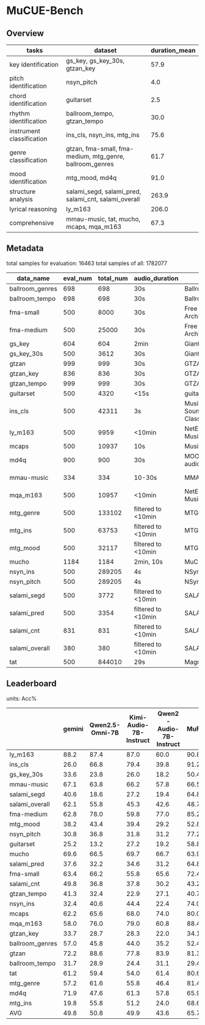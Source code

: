 # MuCUE-Bench

## Overview

| tasks                     | dataset                                                  | duration_mean |
|---------------------------|----------------------------------------------------------|---------------|
| key identification        | gs_key, gs_key_30s, gtzan_key                            | 57.9          |
| pitch identification      | nsyn_pitch                                               | 4.0           |
| chord identification      | guitarset                                                | 2.5           |
| rhythm identification     | ballroom_tempo, gtzan_tempo                              | 30.0          |
| instrument classification | ins_cls, nsyn_ins, mtg_ins                               | 75.6          |
| genre classification      | gtzan, fma-small, fma-medium, mtg_genre, ballroom_genres | 61.7          |
| mood identification       | mtg_mood, md4q                                           | 91.0          |
| structure analysis        | salami_segd, salami_pred, salami_cnt, salami_overall     | 263.9         |
| lyrical reasoning         | ly_m163                                                  | 206.0         |
| comprehensive             | mmau-music, tat, mucho, mcaps, mqa_m163                  | 67.3          |

## Metadata

total samples for evaluation: 16463
total samples of all: 1782077

| data_name       | eval_num | total_num | audio_duration     | source                                     | notes               |
|-----------------|----------|-----------|--------------------|--------------------------------------------|---------------------|
| ballroom_genres | 698      | 698       | 30s                | Ballroom                                   |                     |
| ballroom_tempo  | 698      | 698       | 30s                | Ballroom                                   |                     |
| fma-small       | 500      | 8000      | 30s                | Free Music Archive (FMA)                   |                     |
| fma-medium      | 500      | 25000     | 30s                | Free Music Archive (FMA)                   |                     |
| gs_key          | 604      | 604       | 2min               | GiantSteps (key)                           |                     |
| gs_key_30s      | 500      | 3612      | 30s                | GiantSteps (key)                           |                     |
| gtzan           | 999      | 999       | 30s                | GTZAN                                      |                     |
| gtzan_key       | 836      | 836       | 30s                | GTZAN                                      |                     |
| gtzan_tempo     | 999      | 999       | 30s                | GTZAN                                      |                     |
| guitarset       | 500      | 4320      | <15s               | guitarset                                  |                     |
| ins_cls         | 500      | 42311     | 3s                 | Music Instrument Sounds for Classification |                     |
| ly_m163         | 500      | 9959      | <10min             | NetEase Cloud Music                        | proprietary         |
| mcaps           | 500      | 10937     | 10s                | MusicCaps                                  |                     |
| md4q            | 900      | 900       | 30s                | MOODetector:4Q audio emotion               |                     |
| mmau-music      | 334      | 334       | 10-30s             | MMAU                                       | v05.15.25 test-mini |
| mqa_m163        | 500      | 10957     | <10min             | NetEase Cloud Music                        | proprietary         |
| mtg_genre       | 500      | 133102    | filtered to <10min | MTG-Jamendo                                |                     |
| mtg_ins         | 500      | 63753     | filtered to <10min | MTG-Jamendo                                |                     |
| mtg_mood        | 500      | 32117     | filtered to <10min | MTG-Jamendo                                |                     |
| mucho           | 1184     | 1184      | 2min, 10s          | MuChoMusic                                 |                     |
| nsyn_ins        | 500      | 289205    | 4s                 | NSynth                                     |                     |
| nsyn_pitch      | 500      | 289205    | 4s                 | NSynth                                     |                     |
| salami_segd     | 500      | 3772      | filtered to <10min | SALAMI                                     |                     |
| salami_pred     | 500      | 3354      | filtered to <10min | SALAMI                                     |                     |
| salami_cnt      | 831      | 831       | filtered to <10min | SALAMI                                     |                     |
| salami_overall  | 380      | 380       | filtered to <10min | SALAMI                                     |                     |
| tat             | 500      | 844010    | 29s                | MagnaTagATune                              |                     |

## Leaderboard

units: Acc%

|                 | gemini | Qwen2.5-Omni-7B | Kimi-Audio-7B-Instruct | Qwen2-Audio-7B-Instruct | MuFun(ours)  |
|-----------------|--------|-----------------|------------------------|-------------------------|-------|
| ly_m163         | 88.2   | 87.4            | 87.0                   | 60.0                    | 90.8  |
| ins_cls         | 26.0   | 66.8            | 79.4                   | 39.8                    | 91.2  |
| gs_key_30s      | 33.6   | 23.8            | 26.0                   | 18.2                    | 50.4  |
| mmau-music      | 67.1   | 63.8            | 66.2                   | 57.8                    | 66.5  |
| salami_segd     | 40.6   | 18.6            | 27.2                   | 19.4                    | 64.8  |
| salami_overall  | 62.1   | 55.8            | 45.3                   | 42.6                    | 48.7  |
| fma-medium      | 62.8   | 78.0            | 59.8                   | 77.0                    | 85.2  |
| mtg_mood        | 38.2   | 43.4            | 39.4                   | 29.2                    | 52.8  |
| nsyn_pitch      | 30.8   | 36.8            | 31.8                   | 31.2                    | 77.2  |
| guitarset       | 25.2   | 13.2            | 27.2                   | 19.2                    | 58.8  |
| mucho           | 69.6   | 66.5            | 69.7                   | 66.7                    | 63.9  |
| salami_pred     | 37.6   | 32.2            | 34.6                   | 31.2                    | 64.8  |
| fma-small       | 63.4   | 66.2            | 55.8                   | 65.6                    | 72.4  |
| salami_cnt      | 49.8   | 36.8            | 37.8                   | 30.2                    | 43.2  |
| gtzan_tempo     | 41.3   | 32.4            | 22.9                   | 27.1                    | 40.7  |
| nsyn_ins        | 32.4   | 40.6            | 44.4                   | 22.4                    | 74.0  |
| mcaps           | 62.2   | 65.6            | 68.0                   | 74.0                    | 80.0  |
| mqa_m163        | 58.0   | 76.0            | 79.0                   | 60.8                    | 88.4  |
| gtzan_key       | 33.7   | 28.7            | 28.3                   | 22.0                    | 34.1  |
| ballroom_genres | 57.0   | 45.8            | 44.0                   | 35.2                    | 52.4  |
| gtzan           | 72.2   | 88.6            | 77.8                   | 83.9                    | 81.3  |
| ballroom_tempo  | 31.7   | 28.9            | 24.4                   | 31.1                    | 29.4  |
| tat             | 61.2   | 59.4            | 54.0                   | 61.4                    | 80.6  |
| mtg_genre       | 57.2   | 61.6            | 55.8                   | 46.4                    | 81.4  |
| md4q            | 71.9   | 47.6            | 61.3                   | 57.8                    | 65.9  |
| mtg_ins         | 19.8   | 55.8            | 51.2                   | 24.0                    | 68.6  |
| AVG             | 49.8   | 50.8            | 49.9                   | 43.6                    | 65.7  |
